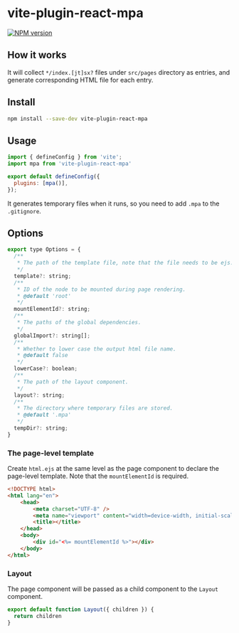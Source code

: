 # vite-plugin-react-mpa

[![NPM version](https://img.shields.io/npm/v/vite-plugin-react-mpa.svg?style=flat)](https://npmjs.org/package/vite-plugin-react-mpa)

## How it works
It will collect `*/index.[jt]sx?` files under `src/pages` directory as entries, and generate corresponding HTML file for each entry.
## Install

```bash
npm install --save-dev vite-plugin-react-mpa
```

## Usage
```js
import { defineConfig } from 'vite';
import mpa from 'vite-plugin-react-mpa'

export default defineConfig({
  plugins: [mpa()],
});
```
It generates temporary files when it runs, so you need to add `.mpa` to the `.gitignore`.
## Options

```js
export type Options = {
  /**
   * The path of the template file, note that the file needs to be ejs.
   */
  template?: string;
  /**
   * ID of the node to be mounted during page rendering.
   * @default 'root'
   */
  mountElementId?: string;
  /**
   * The paths of the global dependencies.
   */
  globalImport?: string[];
  /**
   * Whether to lower case the output html file name.
   * @default false
   */
  lowerCase?: boolean;
  /**
   * The path of the layout component.
   */
  layout?: string;
  /**
   * The directory where temporary files are stored.
   * @default '.mpa'
   */
  tempDir?: string;
}
```
### The page-level template
Create `html.ejs` at the same level as the page component to declare the page-level template. Note that the `mountElementId` is required.
```html
<!DOCTYPE html>
<html lang="en">
	<head>
		<meta charset="UTF-8" />
		<meta name="viewport" content="width=device-width, initial-scale=1.0" />
		<title></title>
	</head>
	<body>
		<div id="<%= mountElementId %>"></div>
	</body>
</html>
```
### Layout
The page component will be passed as a child component to the `Layout` component.
```js
export default function Layout({ children }) {
  return children
}
```